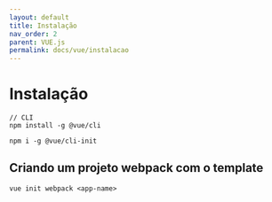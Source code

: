 ```yaml
---
layout: default
title: Instalação
nav_order: 2
parent: VUE.js
permalink: docs/vue/instalacao
---
```


# Instalação

```
// CLI
npm install -g @vue/cli

npm i -g @vue/cli-init
```

## Criando um projeto webpack com o template

```
vue init webpack <app-name>
```